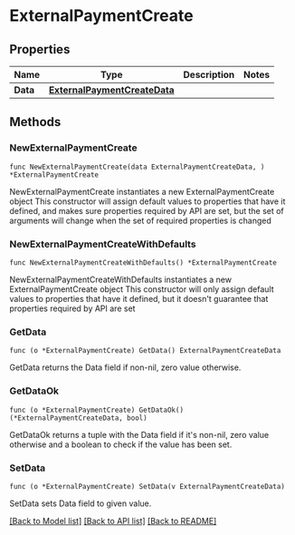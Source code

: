# ExternalPaymentCreate

## Properties

Name | Type | Description | Notes
------------ | ------------- | ------------- | -------------
**Data** | [**ExternalPaymentCreateData**](ExternalPaymentCreateData.md) |  | 

## Methods

### NewExternalPaymentCreate

`func NewExternalPaymentCreate(data ExternalPaymentCreateData, ) *ExternalPaymentCreate`

NewExternalPaymentCreate instantiates a new ExternalPaymentCreate object
This constructor will assign default values to properties that have it defined,
and makes sure properties required by API are set, but the set of arguments
will change when the set of required properties is changed

### NewExternalPaymentCreateWithDefaults

`func NewExternalPaymentCreateWithDefaults() *ExternalPaymentCreate`

NewExternalPaymentCreateWithDefaults instantiates a new ExternalPaymentCreate object
This constructor will only assign default values to properties that have it defined,
but it doesn't guarantee that properties required by API are set

### GetData

`func (o *ExternalPaymentCreate) GetData() ExternalPaymentCreateData`

GetData returns the Data field if non-nil, zero value otherwise.

### GetDataOk

`func (o *ExternalPaymentCreate) GetDataOk() (*ExternalPaymentCreateData, bool)`

GetDataOk returns a tuple with the Data field if it's non-nil, zero value otherwise
and a boolean to check if the value has been set.

### SetData

`func (o *ExternalPaymentCreate) SetData(v ExternalPaymentCreateData)`

SetData sets Data field to given value.



[[Back to Model list]](../README.md#documentation-for-models) [[Back to API list]](../README.md#documentation-for-api-endpoints) [[Back to README]](../README.md)


